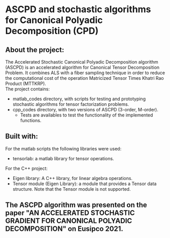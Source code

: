 # ASCPD and stochastic algorithms for Canonical Polyadic Decomposition (CPD)

## About the project:
The Accelerated Stochastic Canonical Polyadic Decomposition algorithm (ASCPD) is an accelerated algorithm for Canonical Tensor Decomposition Problem. It combines ALS with a fiber sampling technique in order to reduce the computational cost of the operation Matricized Tensor Times Khatri Rao Product (MTTKRP). \
The project contains:
   - matlab_codes directory, with scripts for testing and prototyping stochastic algorithms for tensor factorization problems.
   - cpp_codes directory, with two versions of ASCPD (3-order, M-order).
     - Tests are availables to test the functionality of the implemented functions.

## Built with:
For the matlab scripts the following libraries were used:
  - tensorlab: a matlab library for tensor operations.

For the C++ project:
  - Eigen library: A C++ library, for linear algebra operations.
  - Tensor module (Eigen Library): a module that provides a Tensor data structure. Note that the Tensor module is not supported.

## The ASCPD algorithm was presented  on the paper "AN ACCELERATED STOCHASTIC GRADIENT FOR CANONICAL POLYADIC DECOMPOSITION" on Eusipco 2021.
